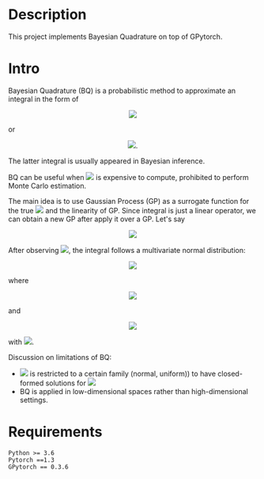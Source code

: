 # Description
This project implements Bayesian Quadrature on top of GPytorch.

# Intro
Bayesian Quadrature (BQ) is a probabilistic method to approximate an integral in the form  of 

<p align="center">
<img src="https://latex.codecogs.com/gif.latex?\int f(x) dx"/>
</p>

or 
<p align="center">
<img src="https://latex.codecogs.com/gif.latex?\int f(x)p(x) dx" />.
</p>
The latter integral is usually appeared in Bayesian inference.

BQ can be useful when <img src="https://latex.codecogs.com/gif.latex?f(x)"/> is expensive to compute, prohibited to 
perform Monte Carlo estimation. 

The main idea is to use Gaussian Process (GP) as a surrogate function 
for the true <img src="https://latex.codecogs.com/gif.latex?f(x)"/> and the 
linearity of GP. Since integral is just a linear operator, we can obtain a new GP after apply it over a GP. Let's say

<p align="center">
<img src="https://latex.codecogs.com/gif.latex? f(x) \sim \mathcal{GP}(0, k(x,x'))"/>
</p>

After observing <img src="https://latex.codecogs.com/gif.latex? (x_1, f(x_1)),\dots,(x_n, f(x_n))" />, the integral follows a multivariate normal distribution:
<p align="center">
<img src="https://latex.codecogs.com/gif.latex? \int f(x)p(x) \sim \mathcal{N}(\mu, \sigma^2)"/>
</p>
where
<p align="center">
<img src="https://latex.codecogs.com/gif.latex? \mu = \mathbf{z}^\top \mathbf{K}^{-1} \mathbf{f}"/>
</p>
and 

<p align="center">
<img src="https://latex.codecogs.com/gif.latex? \sigma^2 = \int \int k(x,x')p(x)p(x')dx dx' - \mathbf{z}^\top \mathbf{K}^{-1} \mathbf{z}"/>
</p>
with <img src="https://latex.codecogs.com/gif.latex? \mathbf{z} = [z_{1:n}]^\top, z_i = \int k(x, x_i)p(x)dx"/>.

Discussion on limitations of BQ:
-  <img src="https://latex.codecogs.com/gif.latex? p(x)"/> is restricted to a certain family (normal, uniform)) to have closed-formed solutions for  <img src="https://latex.codecogs.com/gif.latex? z_i"/>
- BQ is applied in low-dimensional spaces rather than high-dimensional settings.

# Requirements

```angular2
Python >= 3.6
Pytorch ==1.3
GPytorch == 0.3.6
```